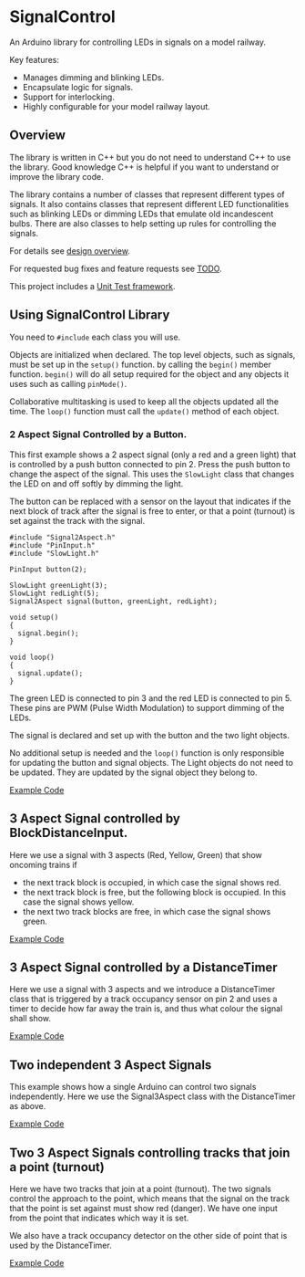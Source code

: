 # SignalControl
An Arduino library for controlling LEDs in signals on a model railway.

Key features:
* Manages dimming and blinking LEDs.
* Encapsulate logic for signals.
* Support for interlocking.
* Highly configurable for your model railway layout.

## Overview

The library is written in C++ but you do not need to understand C++ to use the library.
Good knowledge C++ is helpful if you want to understand or improve the library code.

The library contains a number of classes that represent different types
of signals. 
It also contains classes that represent different LED functionalities such
as blinking LEDs or dimming LEDs that emulate old incandescent bulbs.
There are also classes to help setting up rules for controlling the signals.

For details see [design overview](Design.md).

For requested bug fixes and feature requests see [TODO](TODO.md).

This project includes a [Unit Test framework](test/README.md).

## Using SignalControl Library

You need to `#include` each class you will use.

Objects are initialized when declared. 
The top level objects, such as signals, must be set up in the `setup()` function.
by calling the `begin()` member function.
`begin()` will do all setup required for the object and any objects it uses
such as calling `pinMode()`.

Collaborative multitasking is used to keep all the objects updated all
the time.
The `loop()` function must call the `update()` method of each object.

### 2 Aspect Signal Controlled by a Button.

This first example shows a 2 aspect signal (only a red and a green light)
that is controlled by a push button connected to pin 2. 
Press the push button to change the aspect of the signal.
This uses the `SlowLight` class that changes the LED on and off 
softly by dimming the light.

The button can be replaced with a sensor on the layout that indicates
if the next block of track after the signal is free to enter, or
that a point (turnout) is set against the track with the signal. 

```
#include "Signal2Aspect.h"
#include "PinInput.h"
#include "SlowLight.h"

PinInput button(2);

SlowLight greenLight(3);
SlowLight redLight(5);
Signal2Aspect signal(button, greenLight, redLight);

void setup()
{
  signal.begin();
}

void loop()
{
  signal.update();
}
```
The green LED is connected to pin 3 and the red LED is connected to pin 5.
These pins are PWM (Pulse Width Modulation) to support dimming of the LEDs.

The signal is declared and set up with the button and the two light objects.

No additional setup is needed and the `loop()` function is only
responsible for updating the button and signal objects. 
The Light objects do not need to be updated. 
They are updated by the signal object they belong to.

[Example Code](examples/Signal2AspectWithButton/Signal2AspectWithButton.ino)

## 3 Aspect Signal controlled by BlockDistanceInput.

Here we use a signal with 3 aspects (Red, Yellow, Green) that show oncoming
trains if
 * the next track block is occupied, in which case the signal shows red.
 * the next track block is free, but the following block is occupied.
   In this case the signal shows yellow.
 * the next two track blocks are free, in which case the signal shows green.
 
[Example Code](examples/Signal3AspectWithBlockDistanceInput/Signal3AspectWithBlockDistanceInput.ino)

## 3 Aspect Signal controlled by a DistanceTimer

Here we use a signal with 3 aspects and we introduce
a DistanceTimer class that is triggered by a track occupancy sensor on pin 2
and uses a timer to decide how far away the train is, and thus what 
colour the signal shall show.
 
[Example Code](examples/Signal3AspectWithDistanceTimer/Signal3AspectWithDistanceTimer.ino)

## Two independent 3 Aspect Signals

This example shows how a single Arduino can control two signals independently.
Here we use the Signal3Aspect class with the DistanceTimer as above.

[Example Code](examples/TwoIndependentSignal3Aspect/TwoIndependentSignal3Aspect.ino)

## Two 3 Aspect Signals controlling tracks that join a point (turnout)

Here we have two tracks that join at a point (turnout). 
The two signals control the approach to the point, which means that the
signal on the track that the point is set against must show red (danger).
We have one input from the point that indicates which way it is set.

We also have a track occupancy detector on the other side of point that
is used by the DistanceTimer.

[Example Code](examples/TwoSignal3AspectJoiningPoint/TwoSignal3AspectJoiningPoint.ino)
